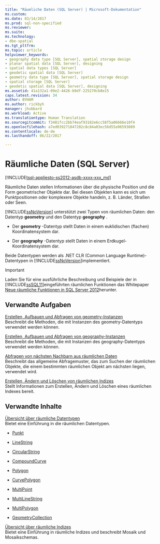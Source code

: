 ```yaml
---
title: "Räumliche Daten (SQL Server) | Microsoft-Dokumentation"
ms.custom: 
ms.date: 03/14/2017
ms.prod: sql-non-specified
ms.reviewer: 
ms.suite: 
ms.technology:
- dbe-spatial
ms.tgt_pltfrm: 
ms.topic: article
helpviewer_keywords:
- geography data type [SQL Server], spatial storage design
- planar spatial data [SQL Server], designing
- spatial data types [SQL Server]
- geodetic spatial data [SQL Server]
- geometry data type [SQL Server], spatial storage design
- spatial storage [SQL Server]
- geodetic spatial data [SQL Server], designing
ms.assetid: 41a132a1-09e2-4426-b9df-225270cb8e15
caps.latest.revision: 34
author: BYHAM
ms.author: rickbyh
manager: jhubbard
ms.workload: Active
ms.translationtype: Human Translation
ms.sourcegitcommit: f3481fcc2bb74eaf93182e6cc58f5a06666e10f4
ms.openlocfilehash: a7ed039271847202c8c84a03ec56d55a96593089
ms.contentlocale: de-de
ms.lasthandoff: 06/22/2017

---
```

# <a name="spatial-data-sql-server"></a>Räumliche Daten (SQL Server)
[!INCLUDE[tsql-appliesto-ss2012-asdb-xxxx-xxx_md](../../includes/tsql-appliesto-ss2012-asdb-xxxx-xxx-md.md)]

  Räumliche Daten stellen Informationen über die physische Position und die Form geometrischer Objekte dar. Bei diesen Objekten kann es sich um Punktpositionen oder komplexere Objekte handeln, z.&nbsp;B. Länder, Straßen oder Seen.  
  
 [!INCLUDE[ssNoVersion](../../includes/ssnoversion-md.md)] unterstützt zwei Typen von räumlichen Daten: den Datentyp **geometry** und den Datentyp **geography** .  
  
-   Der **geometry** -Datentyp stellt Daten in einem euklidischen (flachen) Koordinatensystem dar.  
  
-   Der **geography** -Datentyp stellt Daten in einem Erdkugel-Koordinatensystem dar.  
  
 Beide Datentypen werden als .NET CLR (Common Language Runtime)-Datentypen in [!INCLUDE[ssNoVersion](../../includes/ssnoversion-md.md)]implementiert.  
  
> [!IMPORTANT]  
>  Laden Sie für eine ausführliche Beschreibung und Beispiele der in [!INCLUDE[ssSQL11](../../includes/sssql11-md.md)]eingeführten räumlichen Funktionen das Whitepaper [Neue räumliche Funktionen in SQL Server 2012](http://go.microsoft.com/fwlink/?LinkId=226407)herunter.  
  
##  <a name="reltasks"></a> Verwandte Aufgaben  
 [Erstellen, Aufbauen und Abfragen von geometry-Instanzen](../../relational-databases/spatial/create-construct-and-query-geometry-instances.md)  
 Beschreibt die Methoden, die mit Instanzen des geometry-Datentyps verwendet werden können.  
  
 [Erstellen, Aufbauen und Abfragen von geography-Instanzen](../../relational-databases/spatial/create-construct-and-query-geography-instances.md)  
 Beschreibt die Methoden, die mit Instanzen des geography-Datentyps verwendet werden können.  
  
 [Abfragen von nächsten Nachbarn aus räumlichen Daten](../../relational-databases/spatial/query-spatial-data-for-nearest-neighbor.md)  
 Beschreibt das allgemeine Abfragemuster, das zum Suchen der räumlichen Objekte, die einem bestimmten räumlichen Objekt am nächsten liegen, verwendet wird.  
  
 [Erstellen, Ändern und Löschen von räumlichen Indizes](../../relational-databases/spatial/create-modify-and-drop-spatial-indexes.md)  
 Stellt Informationen zum Erstellen, Ändern und Löschen eines räumlichen Indexes bereit.  
  
## <a name="related-content"></a>Verwandte Inhalte  
 [Übersicht über räumliche Datentypen](../../relational-databases/spatial/spatial-data-types-overview.md)  
 Bietet eine Einführung in die räumlichen Datentypen.  
  
-   [Punkt](../../relational-databases/spatial/point.md)  
  
-   [LineString](../../relational-databases/spatial/linestring.md)  
  
-   [CircularString](../../relational-databases/spatial/circularstring.md)  
  
-   [CompoundCurve](../../relational-databases/spatial/compoundcurve.md)  
  
-   [Polygon](../../relational-databases/spatial/polygon.md)  
  
-   [CurvePolygon](../../relational-databases/spatial/curvepolygon.md)  
  
-   [MultiPoint](../../relational-databases/spatial/multipoint.md)  
  
-   [MultiLineString](../../relational-databases/spatial/multilinestring.md)  
  
-   [MultiPolygon](../../relational-databases/spatial/multipolygon.md)  
  
-   [GeometryCollection](../../relational-databases/spatial/geometrycollection.md)  
  
 [Übersicht über räumliche Indizes](../../relational-databases/spatial/spatial-indexes-overview.md)  
 Bietet eine Einführung in räumliche Indizes und beschreibt Mosaik und Mosaikschemas.  
  
  

